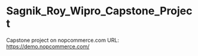 # Sagnik_Roy_Wipro_Capstone_Project
Capstone project on nopcommerce.com
URL: https://demo.nopcommerce.com/
